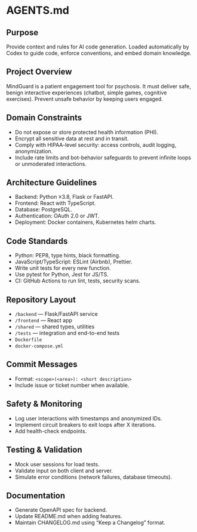 # AGENTS.md

## Purpose
Provide context and rules for AI code generation. Loaded automatically by Codex to guide code, enforce conventions, and embed domain knowledge.

## Project Overview
MindGuard is a patient engagement tool for psychosis. It must deliver safe, benign interactive experiences (chatbot, simple games, cognitive exercises). Prevent unsafe behavior by keeping users engaged.

## Domain Constraints
- Do not expose or store protected health information (PHI).  
- Encrypt all sensitive data at rest and in transit.  
- Comply with HIPAA-level security: access controls, audit logging, anonymization.  
- Include rate limits and bot-behavior safeguards to prevent infinite loops or unmoderated interactions.

## Architecture Guidelines
- Backend: Python ≥3.8, Flask or FastAPI.  
- Frontend: React with TypeScript.  
- Database: PostgreSQL.  
- Authentication: OAuth 2.0 or JWT.  
- Deployment: Docker containers, Kubernetes helm charts.

## Code Standards
- Python: PEP8, type hints, black formatting.  
- JavaScript/TypeScript: ESLint (Airbnb), Prettier.  
- Write unit tests for every new function.  
- Use pytest for Python, Jest for JS/TS.  
- CI: GitHub Actions to run lint, tests, security scans.

## Repository Layout
- `/backend` — Flask/FastAPI service  
- `/frontend` — React app  
- `/shared` — shared types, utilities  
- `/tests` — integration and end-to-end tests  
- `Dockerfile`  
- `docker-compose.yml`

## Commit Messages
- Format: `<scope>(<area>): <short description>`  
- Include issue or ticket number when available.

## Safety & Monitoring
- Log user interactions with timestamps and anonymized IDs.  
- Implement circuit breakers to exit loops after X iterations.  
- Add health-check endpoints.

## Testing & Validation
- Mock user sessions for load tests.  
- Validate input on both client and server.  
- Simulate error conditions (network failures, database timeouts).

## Documentation
- Generate OpenAPI spec for backend.  
- Update README.md when adding features.  
- Maintain CHANGELOG.md using “Keep a Changelog” format.  

